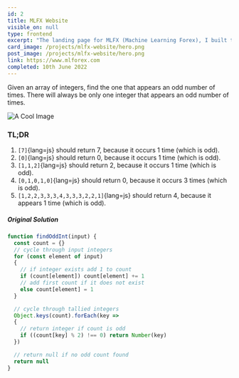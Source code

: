 ```yaml
---
id: 2
title: MLFX Website
visible_on: null
type: frontend
excerpt: "The landing page for MLFX (Machine Learning Forex), I built this from scratch without the use of any templates or inspiration. Not something I would reccommend or do in the future 😂"
card_image: /projects/mlfx-website/hero.png
post_image: /projects/mlfx-website/hero.png
link: https://www.mlforex.com
completed: 10th June 2022
---
```


Given an array of integers, find the one that appears an odd number of times.
There will always be only one integer that appears an odd number of times.


![A Cool Image](/projects/frontend/mlfx/hero.png)

### TL;DR

1. `[7]`{lang=js} should return 7, because it occurs 1 time (which is odd).
2. `[0]`{lang=js} should return 0, because it occurs 1 time (which is odd).
3. `[1,1,2]`{lang=js} should return 2, because it occurs 1 time (which is odd).
4. `[0,1,0,1,0]`{lang=js} should return 0, because it occurs 3 times (which is odd).
5. `[1,2,2,3,3,3,4,3,3,3,2,2,1]`{lang=js} should return 4, because it appears 1 time (which is odd).


##### Original Solution

```javascript
function findOddInt(input) {
  const count = {}
  // cycle through input integers
  for (const element of input)
  {
    // if integer exists add 1 to count
    if (count[element]) count[element] += 1  
    // add first count if it does not exist
    else count[element] = 1
  }

  // cycle through tallied integers
  Object.keys(count).forEach(key =>
  {
    // return integer if count is odd
    if ((count[key] % 2) !== 0) return Number(key)
  })

  // return null if no odd count found
  return null
}
  ```